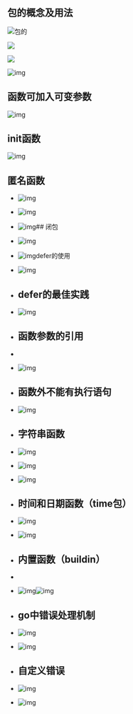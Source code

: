 ## 包的概念及用法

 ![包的](image/函数/1653034651573.png)

![](image/函数/1653051047739.png)

![](image/函数/1653051275417.png)

![img](image/函数/1653052101768.png)

## 函数可加入可变参数

![img](image/函数/1653139622369.png)

## init函数

![img](image/函数/1653141754727.png)

## 匿名函数



- ![img](image/函数/1653142593733.png)

- ![img](image/函数/1653142715470.png)
- ![img](image/函数/1653142851536.png)## 闭包
- ![img](image/函数/1653443976674.png)
- ![img](image/函数/1653443999585.png)defer的使用
- ![img](image/函数/1653445025498.png)
- ## defer的最佳实践
- ![img](image/函数/1653445477143.png)
- ## 函数参数的引用
- 
- ![img](image/函数/1653446321966.png)
- ## 函数外不能有执行语句
- ![img](image/函数/1653454727843.png)
- ## 字符串函数
- ![img](image/函数/1653455588212.png)
- ![img](image/函数/1653643157034.png)
- ![img](image/函数/1653643925323.png)
- ## 时间和日期函数（time包）
- ![img](image/函数/1653644913482.png)
- ![img](image/函数/1653645586476.png)
- ## 内置函数（buildin）
- 
- ![img](image/函数/1653647185066.png)![img](https://file+.vscode-resource.vscode-cdn.net/f%3A/GoProject/go-learning/image/%E5%87%BD%E6%95%B0/1653647230089.png)
- ## go中错误处理机制
- ![img](image/函数/1653710075768.png)
- ![img](image/函数/1653710293897.png)
- ## 自定义错误
- ![img](image/函数/1653710668609.png)
- ![img](image/函数/1653711266727.png)
